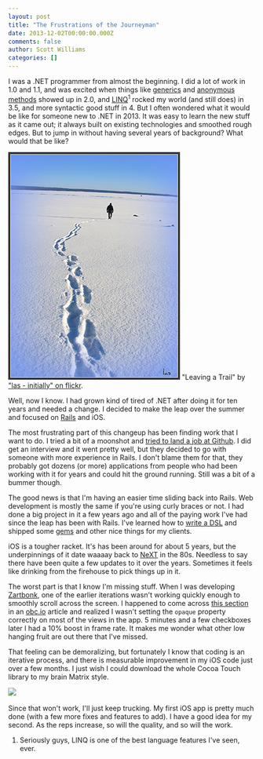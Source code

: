 ```yaml
---
layout: post
title: "The Frustrations of the Journeyman"
date: 2013-12-02T00:00:00.000Z
comments: false
author: Scott Williams
categories: []
---
```

I was a .NET programmer from almost the beginning. I did a lot of work in 1.0 and 1.1, and was excited when things like <a href="http://msdn.microsoft.com/en-us/library/ms172192.aspx">generics</a> and <a href="http://msdn.microsoft.com/en-us/library/vstudio/0yw3tz5k.aspx">anonymous methods</a> showed up in 2.0, and <a href="http://en.wikipedia.org/wiki/Language_Integrated_Query">LINQ</a><sup>1</sup> rocked my world (and still does) in 3.5, and more syntactic good stuff in 4. But I often wondered what it would be like for someone new to .NET in 2013. It was easy to learn the new stuff as it came out; it always built on existing technologies and smoothed rough edges. But to jump in without having several years of background? What would that be like?

<img alt='"Leaving a Trail" by "las - initially" on flickr.' src="./4263948022_2fdefd3f93.jpg">
"Leaving a Trail" by <a target="_blank" href="http://www.flickr.com/photos/21561428@N03/4263948022/in/photolist-7uMRcd-b6p4Qr-b6p5oe-cnzrTo-948QCJ-dEXL2r-dEXLbF-c6yHFb-c6yHDY-c6yHCj-aSVejM-7YbeAL-aSVeuX-92Yzn4-bpYmH4-d4mkNQ-d4mkmb-ciQ4ZU-8qhCdU-adYqHx-8pSFUK-8DtDWD-dFQwJi-dv2x8q-aBf2MM-8DtDwa-7PPzpG-82Qzh9-hWMGHe-dFApof-88CUdB-99drcu-cHZFtW-cHZKDL-9DUicT-cHZGUj-aDU9T5-dLYbaP-eaVSMJ-edert3-ed8KLv-edeqP9-ed8KHD-eaVTHy-ed8KGe-eaVTiS-eaVTRy-ederxh-edeqHS-eaQgXc-edeqUb">"las - initially" on flickr</a>.

Well, now I know. I had grown kind of tired of .NET after doing it for ten years and needed a change. I decided to make the leap over the summer and focused on <a href="http://rubyonrails.org/">Rails</a> and iOS.

The most frustrating part of this changeup has been finding work that I want to do. I tried a bit of a moonshot and <a href="/2013/05/14/fear-of-falling-fear-of-failing-fear-of-rejection">tried to land a job at Github</a>. I did get an interview and it went pretty well, but they decided to go with someone with more experience in Rails. I don't blame them for that, they probably got dozens (or more) applications from people who had been working with it for years and could hit the ground running. Still was a bit of a bummer though.

The good news is that I'm having an easier time sliding back into Rails. Web development is mostly the same if you're using curly braces or not. I had done a big project in it a few years ago and all of the paying work I've had since the leap has been with Rails. I've learned how to <a href="https://github.com/swilliams/how-to-ride-a-dragon">write a DSL</a> and shipped some <a href="http://rubygems.org/">gems</a> and other nice things for my clients.

iOS is a tougher racket. It's has been around for about 5 years, but the underpinnings of it date waaaay back to <a href="http://en.wikipedia.org/wiki/NeXT">NeXT</a> in the 80s. Needless to say there have been quite a few updates to it over the years. Sometimes it feels like drinking from the firehouse to pick things up in it.

The worst part is that I know I'm missing stuff. When I was developing <a href="http://zartbonk.com">Zartbonk</a>, one of the earlier iterations wasn't working quickly enough to smoothly scroll across the screen. I happened to come across <a href="http://www.objc.io/issue-3/moving-pixels-onto-the-screen.html#opaque_vs_transparent">this section</a> in an <a href="http://www.objc.io/">obc.io</a> article and realized I wasn't setting the <code>opaque</code> property correctly on most of the views in the app. 5 minutes and a few checkboxes later I had a 10% boost in frame rate. It makes me wonder what other low hanging fruit are out there that I've missed.

That feeling can be demoralizing, but fortunately I know that coding is an iterative process, and there is measurable improvement in my iOS code just over a few months. I just wish I could download the whole Cocoa Touch library to my brain Matrix style.

<img src="http://i1.ytimg.com/vi/6AOpomu9V6Q/hqdefault.jpg">

Since that won't work, I'll just keep trucking. My first iOS app is pretty much done (with a few more fixes and features to add). I have a good idea for my second. As the reps increase, so will the quality, and so will the work.

1. Seriously guys, LINQ is one of the best language features I've seen, ever.